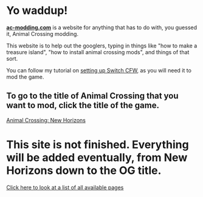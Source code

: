 # Yo waddup!
[**ac-modding.com**](https://ac-modding.com/) is a website for anything that has to do with, you guessed it, Animal Crossing modding. 

This website is to help out the googlers, typing in things like "how to make a treasure island", "how to install animal crossing mods", and things of that sort. 

You can follow my tutorial on [setting up Switch CFW](switch-guide), as you will need it to mod the game. 

## To go to the title of Animal Crossing that you want to mod, click the title of the game.
[Animal Crossing: New Horizons](/ACNH)

# **This site is not finished. Everything will be added eventually, from New Horizons down to the OG title.**

[Click here to look at a list of all available pages](219)
